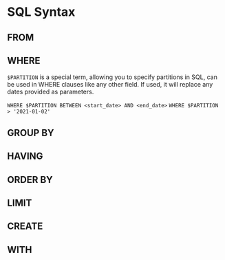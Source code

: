 # SQL Syntax

## FROM

## WHERE

`$PARTITION` is a special term, allowing you to specify partitions in SQL, can be
used in WHERE clauses like any other field. If used, it will replace any dates
provided as parameters.

`WHERE $PARTITION BETWEEN <start_date> AND <end_date>`
`WHERE $PARTITION > '2021-01-02'`


## GROUP BY

## HAVING

## ORDER BY

## LIMIT

## CREATE

## WITH